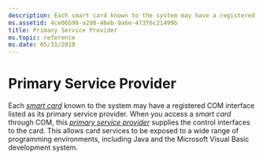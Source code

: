 ```yaml
---
description: Each smart card known to the system may have a registered COM interface listed as its primary service provider.
ms.assetid: 4ce06b98-a2d0-46eb-9a6e-473f6c21499b
title: Primary Service Provider
ms.topic: reference
ms.date: 05/31/2018
---
```


# Primary Service Provider

Each [*smart card*](../secgloss/s-gly.md) known to the system may have a registered COM interface listed as its primary service provider. When you access a *smart card* through COM, this [*primary service provider*](../secgloss/p-gly.md) supplies the control interfaces to the card. This allows card services to be exposed to a wide range of programming environments, including Java and the Microsoft Visual Basic development system.

 

 
